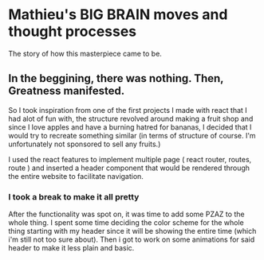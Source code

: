 # Mathieu's BIG BRAIN moves and thought processes
The story of how this masterpiece came to be.

## In the beggining, there was nothing. Then, Greatness manifested.

So I took inspiration from one of the first projects I made with react that I had alot of fun with, the structure revolved around making a fruit shop and since I love apples and have a burning hatred for bananas, I decided that I would try to recreate something similar (in terms of structure of course. I'm unfortunately not sponsored to sell any fruits.)

I used the react features to implement multiple page ( react router, routes, route ) and inserted a header component that would be rendered through the entire website to facilitate navigation.

### I took a break to make it all pretty

After the functionality was spot on, it was time to add some PZAZ to the whole thing. I spent some time deciding the color scheme for the whole thing starting with my header since it will be showing the entire time (which i'm still not too sure about). Then i got to work on some animations for said header to make it less plain and basic.
